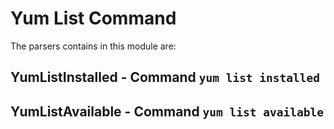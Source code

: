 Yum List Command
================

The parsers contains in this module are:

YumListInstalled - Command ``yum list installed``
-------------------------------------------------

YumListAvailable - Command ``yum list available``
-------------------------------------------------